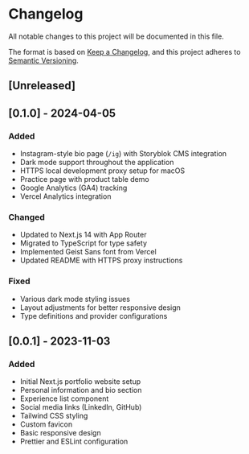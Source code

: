 # Changelog

All notable changes to this project will be documented in this file.

The format is based on [Keep a Changelog](https://keepachangelog.com/en/1.0.0/),
and this project adheres to [Semantic Versioning](https://semver.org/spec/v2.0.0.html).

## [Unreleased]

## [0.1.0] - 2024-04-05

### Added
- Instagram-style bio page (`/ig`) with Storyblok CMS integration
- Dark mode support throughout the application
- HTTPS local development proxy setup for macOS
- Practice page with product table demo
- Google Analytics (GA4) tracking
- Vercel Analytics integration

### Changed
- Updated to Next.js 14 with App Router
- Migrated to TypeScript for type safety
- Implemented Geist Sans font from Vercel
- Updated README with HTTPS proxy instructions

### Fixed
- Various dark mode styling issues
- Layout adjustments for better responsive design
- Type definitions and provider configurations

## [0.0.1] - 2023-11-03

### Added
- Initial Next.js portfolio website setup
- Personal information and bio section
- Experience list component
- Social media links (LinkedIn, GitHub)
- Tailwind CSS styling
- Custom favicon
- Basic responsive design
- Prettier and ESLint configuration
